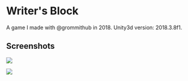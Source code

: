 # Writer's Block
A game I made with @grommithub in 2018. Unity3d version: 2018.3.8f1.

## Screenshots
![](https://i.imgur.com/cctmmsc.png)

![](https://i.imgur.com/ecG7r4U.png)
